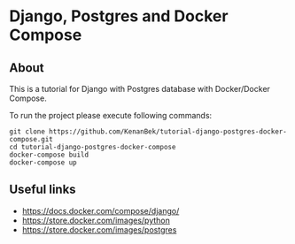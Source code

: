 # Django, Postgres and Docker Compose

## About

This is a tutorial for Django with Postgres database with Docker/Docker Compose.

To run the project please execute following commands:

```
git clone https://github.com/KenanBek/tutorial-django-postgres-docker-compose.git
cd tutorial-django-postgres-docker-compose
docker-compose build
docker-compose up
```

## Useful links

- https://docs.docker.com/compose/django/
- https://store.docker.com/images/python
- https://store.docker.com/images/postgres
